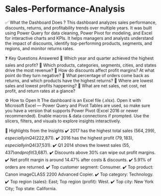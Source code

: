 # Sales-Performance-Analysis

✅ What the Dashboard Does ?
This dashboard analyzes sales performance, discounts, returns, and profitability trends over multiple years.
It was built using Power Query for data cleaning, Power Pivot for modeling, and Excel for interactive charts and KPIs.
It helps managers and analysts understand the impact of discounts, identify top-performing products, segments, and regions, and monitor returns rates.

❓ Key Questions Answered
📌 Which year and quarter achieved the highest sales and profit?
📌 Which products, categories, segments, cities, and states drive the most revenue?
📌 How do discounts affect profit margins? At what point do they turn negative?
📌 What percentage of orders come back as returns, and which products have the highest returns?
📌 Where are lowest sales and lowest profits happening?
📌 What are net sales, net cost, net profit, and return rates at a glance?

⚙️ How to Open It
The dashboard is an Excel file (.xlsx).
Open it with Microsoft Excel — Power Query and Pivot Tables are used, so make sure you have a version that supports Power Pivot (Excel 2016 or newer recommended).
Enable macros & data connections if prompted.
Use the slicers, filters, and visuals to explore insights interactively.

📌 Highlights from the Insights
✔️ 2017 has the highest total sales ($564,299), especially in Q4 ($222,871).
✔️ 2016 has the highest profit ($79,183), especially in Q4 ($37,531).
✔️ Q1 2014 shows the lowest sales ($55,437) and profit ($3,687).
✔️ Discounts above 30% can wipe out profit margins.
✔️ Net profit margin is around 14.47% after costs & discounts.
✔️ 5.91% of orders are returned.
✔️ Top customer segment: Consumer.
✔️ Top product: Canon imageCLASS 2200 Advanced Copier.
✔️ Top category: Technology.
✔️ Top region (sales): East; Top region (profit): West.
✔️ Top city: New York City; Top state: California.


